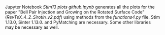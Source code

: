 Jupyter Notebook _Stim13 plots github.ipynb_ generates all the plots for the paper "Bell Pair Injection and Growing on the Rotated Surface Code" (_RevTeX_4_2_Sirotin_v2.pdf_) using methods from the _functions4.py_ file.
Stim 1.13.0, Sinter 1.13.0. and PyMatching are necessary. Some other libraries may be necessary as well.
